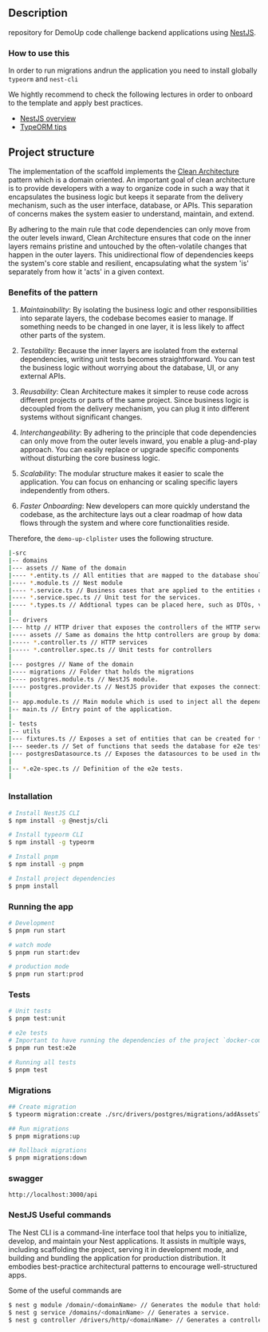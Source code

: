 ## Description

repository for DemoUp code challenge backend applications using [NestJS](https://docs.nestjs.com/).

### How to use this

In order to run migrations andrun the application you need to install globally `typeorm` and `nest-cli`

We hightly recommend to check the following lectures in order to onboard to the template and apply best practices.

- [NestJS overview](https://docs.nestjs.com/first-steps)
- [TypeORM tips](https://www.darraghoriordan.com/2022/06/13/persistence-7-typeorm-postgres-9-tips-tricks-issues)

## Project structure

The implementation of the scaffold implements the [Clean Architecture](https://blog.cleancoder.com/uncle-bob/2012/08/13/the-clean-architecture.html) pattern which is a domain oriented.
An important goal of clean architecture is to provide developers with a way to organize code in such a way that it encapsulates the business logic but keeps it separate from the delivery mechanism, such as the user interface, database, or APIs. This separation of concerns makes the system easier to understand, maintain, and extend.

By adhering to the main rule that code dependencies can only move from the outer levels inward, Clean Architecture ensures that code on the inner layers remains pristine and untouched by the often-volatile changes that happen in the outer layers. This unidirectional flow of dependencies keeps the system's core stable and resilient, encapsulating what the system 'is' separately from how it 'acts' in a given context.

### Benefits of the pattern

1. _Maintainability_: By isolating the business logic and other responsibilities into separate layers, the codebase becomes easier to manage. If something needs to be changed in one layer, it is less likely to affect other parts of the system.

2. _Testability_: Because the inner layers are isolated from the external dependencies, writing unit tests becomes straightforward. You can test the business logic without worrying about the database, UI, or any external APIs.

3. _Reusability_: Clean Architecture makes it simpler to reuse code across different projects or parts of the same project. Since business logic is decoupled from the delivery mechanism, you can plug it into different systems without significant changes.

4. _Interchangeability_: By adhering to the principle that code dependencies can only move from the outer levels inward, you enable a plug-and-play approach. You can easily replace or upgrade specific components without disturbing the core business logic.

5. _Scalability_: The modular structure makes it easier to scale the application. You can focus on enhancing or scaling specific layers independently from others.

6. _Faster Onboarding_: New developers can more quickly understand the codebase, as the architecture lays out a clear roadmap of how data flows through the system and where core functionalities reside.

Therefore, the `demo-up-clplister` uses the following structure.

```bash
|-src
|-- domains
|--- assets // Name of the domain
|---- *.entity.ts // All entities that are mapped to the database should be name with the `.entity.ts`
|---- *.module.ts // Nest module
|---- *.service.ts // Business cases that are applied to the entities of the domain.
|---- *.service.spec.ts // Unit test for the services.
|---- *.types.ts // Addtional types can be placed here, such as DTOs, value objects, interfaces, and so on.
|
|-- drivers
|--- http // HTTP driver that exposes the controllers of the HTTP server
|---- assets // Same as domains the http controllers are group by domain name
|----- *.controller.ts // HTTP services
|----- *.controller.spec.ts // Unit tests for controllers
|
|--- postgres // Name of the domain
|---- migrations // Folder that holds the migrations
|---- postgres.module.ts // NestJS module.
|---- postgres.provider.ts // NestJS provider that exposes the connection to the postgres database.
|
|-- app.module.ts // Main module which is used to inject all the dependencies of the project.
|-- main.ts // Entry point of the application.
|
|- tests
|-- utils
|--- fixtures.ts // Exposes a set of entities that can be created for test purposes.
|--- seeder.ts // Set of functions that seeds the database for e2e tests.
|--- postgresDatasource.ts // Exposes the datasources to be used in the e2e tests.
|
|-- *.e2e-spec.ts // Definition of the e2e tests.
|
```

### Installation

```bash
# Install NestJS CLI
$ npm install -g @nestjs/cli

# Install typeorm CLI
$ npm install -g typeorm

# Install pnpm
$ npm install -g pnpm

# Install project dependencies
$ pnpm install
```

### Running the app

```bash
# Development
$ pnpm run start

# watch mode
$ pnpm run start:dev

# production mode
$ pnpm run start:prod
```

### Tests

```bash
# Unit tests
$ pnpm test:unit

# e2e tests
# Important to have running the dependencies of the project `docker-compose up -d`
$ pnpm run test:e2e

# Running all tests
$ pnpm test
```

### Migrations

```bash
## Create migration
$ typeorm migration:create ./src/drivers/postgres/migrations/addAssetsTable -o

## Run migrations
$ pnpm migrations:up

## Rollback migrations
$ pnpm migrations:down
```

### swagger

```
http://localhost:3000/api
```

### NestJS Useful commands

The Nest CLI is a command-line interface tool that helps you to initialize, develop, and maintain your Nest applications. It assists in multiple ways, including scaffolding the project, serving it in development mode, and building and bundling the application for production distribution. It embodies best-practice architectural patterns to encourage well-structured apps.

Some of the useful commands are

```bash
$ nest g module /domain/<domainName> // Generates the module that holds the entities, and services.
$ nest g service /domains/<domainName> // Generates a service.
$ nest g controller /drivers/http/<domainName> // Generates a controller.
```
